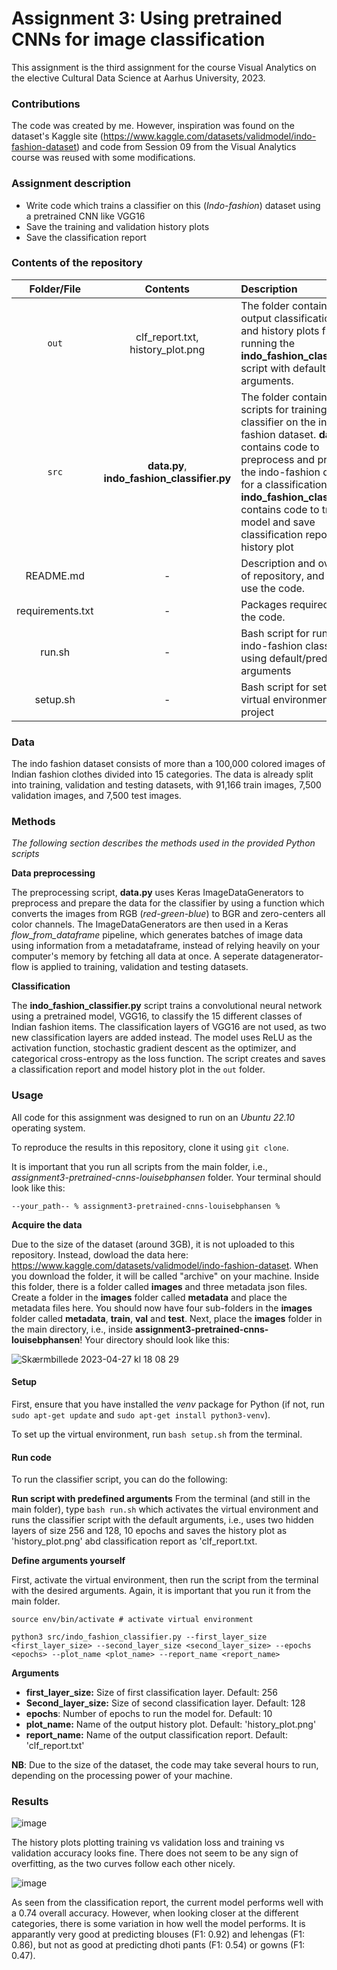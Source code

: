 # Assignment 3: Using pretrained CNNs for image classification

This assignment is the third assignment for the course Visual Analytics on the elective Cultural Data Science at Aarhus University, 2023.

### Contributions

The code was created by me. However, inspiration was found on the dataset's Kaggle site (https://www.kaggle.com/datasets/validmodel/indo-fashion-dataset) and code from Session 09 from the Visual Analytics course was reused with some modifications. 

### Assignment description

- Write code which trains a classifier on this (*Indo-fashion*) dataset using a pretrained CNN like VGG16
- Save the training and validation history plots
- Save the classification report

### Contents of the repository
| Folder/File  | Contents| Description |
| :---:   | :---: | :--- |
|```out```|clf_report.txt, history_plot.png|The folder contains the output classification report and history plots from running the **indo_fashion_classifier.py** script with default arguments.|
|```src```|**data.py**, **indo_fashion_classifier.py**| The folder contains Python scripts for training a classifier on the indo-fashion dataset. **data.py** contains code to preprocess and prepare the indo-fashion dataset for a classification task. **indo_fashion_classifier.py** contains code to train a model and save classification report and history plot|
|README.md|-|Description and overview of repository, and how to use the code.|
|requirements.txt|-|Packages required to run the code.|
|run.sh|-|Bash script for running the indo-fashion classifier using default/predefined arguments|
|setup.sh|-|Bash script for setting up a virtual environment for the project|

### Data

The indo fashion dataset consists of more than a 100,000 colored images of Indian fashion clothes divided into 15 categories. The data is already split into training, validation and testing datasets, with 91,166 train images, 7,500 validation images, and 7,500 test images.

### Methods

*The following section describes the methods used in the provided Python scripts*

**Data preprocessing**

The preprocessing script, **data.py** uses Keras ImageDataGenerators to preprocess and prepare the data for the classifier by using a function which converts the images from RGB (*red-green-blue*) to BGR and zero-centers all color channels.
The ImageDataGenerators are then used in a Keras *flow_from_dataframe* pipeline, which generates batches of image data using information from a metadataframe, instead of relying heavily on your computer's memory by fetching all data at once. A seperate datagenerator-flow is applied to training, validation and testing datasets.

**Classification**

The **indo_fashion_classifier.py** script trains a convolutional neural network using a pretrained model, VGG16, to classify the 15 different classes of Indian fashion items. The classification layers of VGG16 are not used, as two new classification layers are added instead. The model uses ReLU as the activation function, stochastic gradient descent as the optimizer, and categorical cross-entropy as the loss function. The script creates and saves a classification report and model history plot in the ```out``` folder.

### Usage

All code for this assignment was designed to run on an *Ubuntu 22.10* operating system.

To reproduce the results in this repository, clone it using ```git clone```.

It is important that you run all scripts from the main folder, i.e., *assignment3-pretrained-cnns-louisebphansen* folder. Your terminal should look like this:

```
--your_path-- % assignment3-pretrained-cnns-louisebphansen % 
```

**Acquire the data**

Due to the size of the dataset (around 3GB), it is not uploaded to this repository. Instead, dowload the data here: https://www.kaggle.com/datasets/validmodel/indo-fashion-dataset. When you download the folder, it will be called "archive" on your machine. Inside this folder, there is a folder called **images** and three metadata json files. Create a folder in the **images** folder called **metadata** and place the metadata files here. You should now have four sub-folders in the **images** folder called **metadata**, **train**, **val** and **test**. Next,  place the **images** folder in the main directory, i.e., inside **assignment3-pretrained-cnns-louisebphansen**! Your directory should look like this:

![Skærmbillede 2023-04-27 kl  18 08 29](https://user-images.githubusercontent.com/75262659/234921888-507bf1bf-15b3-454e-bc27-93394dc4d5e2.png)

#### Setup 
First, ensure that you have installed the *venv* package for Python (if not, run ```sudo apt-get update``` and ```sudo apt-get install python3-venv```). 

To set up the virtual environment, run ```bash setup.sh``` from the terminal. 

#### Run code
To run the classifier script, you can do the following:

**Run script with predefined arguments**
From the terminal (and still in the main folder), type ```bash run.sh``` which activates the virtual environment and runs the classifier script with the default arguments, i.e., uses two hidden layers of size 256 and 128, 10 epochs and saves the history plot as 'history_plot.png' abd classification report as 'clf_report.txt.


**Define arguments yourself**

First, activate the virtual environment, then run the script from the terminal with the desired arguments. Again, it is important that you run it from the main folder.


```
source env/bin/activate # activate virtual environment

python3 src/indo_fashion_classifier.py --first_layer_size <first_layer_size> --second_layer_size <second_layer_size> --epochs <epochs> --plot_name <plot_name> --report_name <report_name>
```

**Arguments**
- **first_layer_size:** Size of first classification layer. Default: 256
- **Second_layer_size:** Size of second classification layer. Default: 128
- **epochs**: Number of epochs to run the model for. Default: 10 
- **plot_name:** Name of the output history plot. Default: 'history_plot.png'
- **report_name:** Name of the output classification report. Default: 'clf_report.txt'


**NB**: Due to the size of the dataset, the code may take several hours to run, depending on the processing power of your machine.

### Results

![image](https://github.com/AU-CDS/assignment3-pretrained-cnns-louisebphansen/assets/75262659/f6e45e00-b4d6-443e-8523-f3090c93f8e0)

The history plots plotting training vs validation loss and training vs validation accuracy looks fine. There does not seem to be any sign of overfitting, as the two curves follow each other nicely. 

![image](https://github.com/AU-CDS/assignment3-pretrained-cnns-louisebphansen/assets/75262659/e1b54d29-0b43-4a22-b7ed-37db3ba5facf)

As seen from the classification report, the current model performs well with a 0.74 overall accuracy. However, when looking closer at the different categories, there is some variation in how well the model performs. It is apparantly very good at predicting blouses (F1: 0.92) and lehengas (F1: 0.86), but not as good at predicting dhoti pants (F1: 0.54) or gowns (F1: 0.47). 

